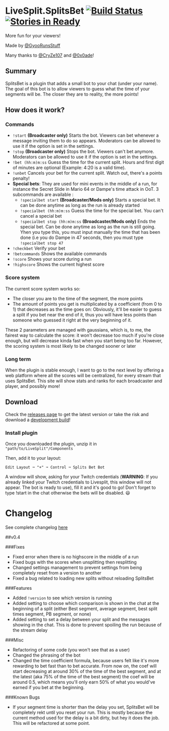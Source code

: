 # LiveSplit.SplitsBet [![Build Status](https://travis-ci.org/Gyoo/LiveSplit.SplitsBet.svg?branch=master)](https://travis-ci.org/Gyoo/LiveSplit.SplitsBet) [![Stories in Ready](https://badge.waffle.io/Gyoo/LiveSplit.SplitsBet.png?label=ready&title=Ready)](https://waffle.io/Gyoo/LiveSplit.SplitsBet)

More fun for your viewers!

Made by [@GyooRunsStuff](https://twitter.com/GyooRunsStuff)

Many thanks to [@CryZe107](https://twitter.com/CryZe107) and [@0x0ade](https://twitter.com/0x0ade)!

## Summary

SplitsBet is a plugin that adds a small bot to your chat (under your name). The goal of this bot is to allow viewers to guess what the time of your segments will be.
The closer they are to reality, the more points!

## How does it work?

### Commands

- `!start` __(Broadcaster only)__ Starts the bot. Viewers can bet whenever a message inviting them to do so appears. Moderators can be allowed to use it if the option is set in the settings.
- `!stop` __(Broadcaster only)__ Stops the bot. Viewers can't bet anymore. Moderators can be allowed to use it if the option is set in the settings.
- `!bet (hh:m)m:ss` Guess the time for the current split. Hours and first digit of minutes are optional (Example: 4:20 is a valid time).
- `!unbet` Cancels your bet for the current split. Watch out, there's a points penalty!
- __Special bets__: They are used for mini events in the middle of a run, for instance the Secret Slide in Mario 64 or Dampe's time attack in OoT. 3 subcommands are available :
  - `!specialbet start` __(Broadcaster/Mods only)__ Starts a special bet. It can be done anytime as long as the run is already started
  - `!specialbet (hh:m)m:ss` Guess the time for the special bet. You can't cancel a special bet
  - `!specialbet stop (hh:m)m:ss` __(Broadcaster/Mods only)__ Ends the special bet. Can be done anytime as long as the run is still going. Yhen you type this, you must input manually the time that has been done (i.e you do Dampe in 47 seconds, then you must type `!specialbet stop 47`
- `!checkbet` Verify your bet
- `!betcommands` Shows the available commands
- `!score` Shows your score during a run
- `!highscore` Shows the current highest score

### Score system

The current score system works so:

- The closer you are to the time of the segment, the more points
- The amount of points you get is multiplicated by a coefficient (from 0 to 1) that decreases as the time goes on: Obviously, it'll be easier to guess a split if you bet near the end of it, thus you will have less points than someone who guessed it right at the very beginning of it.

These 2 parameters are managed with gaussians, which is, to me, the fairest way to calculate the score: it won't decrease too much if you're close enough, but will decrease kinda fast when you start being too far.
However, the scoring system is most likely to be changed sooner or later

### Long term

When the plugin is stable enough, I want to go to the next level by offering a web platform where all the scores will be centralized, for every stream that uses SplitsBet. This site will show stats and ranks for each broadcaster
and player, and possibly more!

## Download

Check the [releases page](https://github.com/Gyoo/LiveSplit.SplitsBet/releases) to get the latest version or take the risk and download a [development build](https://fezmod.tk/files/travis/splitsbet/)!

### Install plugin

Once you downloaded the plugin, unzip it in `"path/to/LiveSplit"/Components`

Then, add it to your layout:
```
Edit Layout ➞ "+" ➞ Control ➞ Splits Bet Bot
```
A window will show, asking for your Twitch credentials (__WARNING__: If you already linked your Twitch credentials to Livesplit, this window will not appear. The bot is ready to use), fill it and it's good to go! Don't forget to type !start in the chat otherwise the bets will be disabled. :smiley:

# Changelog

See complete changelog [here](https://gist.github.com/Gyoo/5ea00ea18a26419731fe)

##v0.4

###Fixes

- Fixed error when there is no highscore in the middle of a run
- Fixed bugs with the scores when unsplitting then resplitting
- Changed settings management to prevent settings from being completely reset from a version to another
- Fixed a bug related to loading new splits without reloading SplitsBet

###Features

- Added `!version` to see which version is running
- Added setting to choose which comparison is shown in the chat at the beginning of a split (either Best segment, average segment, best split times segment, PB segment, or none)
- Added setting to set a delay between your split and the messages showing in the chat. This is done to prevent spoiling the run because of the stream delay


###Misc
- Refactoring of some code (you won't see that as a user)
- Changed the phrasing of the bot
- Changed the time coefficient formula, because users felt like it's more rewarding to bet fast than to bet accurate. From now on, the coef will start decreasing at around 30% of the time of the best segment, and at the latest (aka 75% of the time of the best segment) the coef will be around 0.5, which means you'll only earn 50% of what you would've earned if you bet at the beginning.

###Known Bugs

- If your segment time is shorter than the delay you set, SplitsBet will be completely rekt until you reset your run. This is mostly because the current method used for the delay is a bit dirty, but hey it does the job. This will be refactored at some point.

